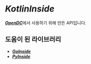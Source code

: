# *KotlinInside*

[***OpenDC***](https://github.com/organization/OpenDC)에서 사용하기 위해 만든 API입니다.

## 도움이 된 라이브러리

- [***GoInside***](https://github.com/geeksbaek/goinside)
- [***PyInside***](https://github.com/Jeongsj/pyinside)
